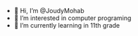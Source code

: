 - 👋 Hi, I’m @JoudyMohab
- 👀 I’m interested in computer programing
- 🌱 I’m currently learning in 11th grade


<!---
JoudyMohab/JoudyMohab is a ✨ special ✨ repository because its `README.md` (this file) appears on your GitHub profile.
You can click the Preview link to take a look at your changes.
--->

